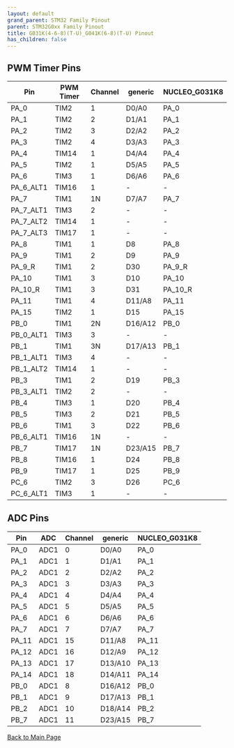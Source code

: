 ```yaml
---
layout: default
grand_parent: STM32 Family Pinout
parent: STM32G0xx Family Pinout
title: G031K(4-6-8)(T-U)_G041K(6-8)(T-U) Pinout
has_children: false
---
```


## PWM Timer Pins

| Pin | PWM Timer | Channel | generic | NUCLEO_G031K8 |
| --- | --- | --- | --- | --- |
| PA_0 | TIM2 | 1 | D0/A0 | PA_0 |
| PA_1 | TIM2 | 2 | D1/A1 | PA_1 |
| PA_2 | TIM2 | 3 | D2/A2 | PA_2 |
| PA_3 | TIM2 | 4 | D3/A3 | PA_3 |
| PA_4 | TIM14 | 1 | D4/A4 | PA_4 |
| PA_5 | TIM2 | 1 | D5/A5 | PA_5 |
| PA_6 | TIM3 | 1 | D6/A6 | PA_6 |
| PA_6_ALT1 | TIM16 | 1 | - | - |
| PA_7 | TIM1 | 1N | D7/A7 | PA_7 |
| PA_7_ALT1 | TIM3 | 2 | - | - |
| PA_7_ALT2 | TIM14 | 1 | - | - |
| PA_7_ALT3 | TIM17 | 1 | - | - |
| PA_8 | TIM1 | 1 | D8 | PA_8 |
| PA_9 | TIM1 | 2 | D9 | PA_9 |
| PA_9_R | TIM1 | 2 | D30 | PA_9_R |
| PA_10 | TIM1 | 3 | D10 | PA_10 |
| PA_10_R | TIM1 | 3 | D31 | PA_10_R |
| PA_11 | TIM1 | 4 | D11/A8 | PA_11 |
| PA_15 | TIM2 | 1 | D15 | PA_15 |
| PB_0 | TIM1 | 2N | D16/A12 | PB_0 |
| PB_0_ALT1 | TIM3 | 3 | - | - |
| PB_1 | TIM1 | 3N | D17/A13 | PB_1 |
| PB_1_ALT1 | TIM3 | 4 | - | - |
| PB_1_ALT2 | TIM14 | 1 | - | - |
| PB_3 | TIM1 | 2 | D19 | PB_3 |
| PB_3_ALT1 | TIM2 | 2 | - | - |
| PB_4 | TIM3 | 1 | D20 | PB_4 |
| PB_5 | TIM3 | 2 | D21 | PB_5 |
| PB_6 | TIM1 | 3 | D22 | PB_6 |
| PB_6_ALT1 | TIM16 | 1N | - | - |
| PB_7 | TIM17 | 1N | D23/A15 | PB_7 |
| PB_8 | TIM16 | 1 | D24 | PB_8 |
| PB_9 | TIM17 | 1 | D25 | PB_9 |
| PC_6 | TIM2 | 3 | D26 | PC_6 |
| PC_6_ALT1 | TIM3 | 1 | - | - |


## ADC Pins

| Pin | ADC | Channel | generic | NUCLEO_G031K8 |
| --- | --- | --- | --- | --- |
| PA_0 | ADC1 | 0 | D0/A0 | PA_0 |
| PA_1 | ADC1 | 1 | D1/A1 | PA_1 |
| PA_2 | ADC1 | 2 | D2/A2 | PA_2 |
| PA_3 | ADC1 | 3 | D3/A3 | PA_3 |
| PA_4 | ADC1 | 4 | D4/A4 | PA_4 |
| PA_5 | ADC1 | 5 | D5/A5 | PA_5 |
| PA_6 | ADC1 | 6 | D6/A6 | PA_6 |
| PA_7 | ADC1 | 7 | D7/A7 | PA_7 |
| PA_11 | ADC1 | 15 | D11/A8 | PA_11 |
| PA_12 | ADC1 | 16 | D12/A9 | PA_12 |
| PA_13 | ADC1 | 17 | D13/A10 | PA_13 |
| PA_14 | ADC1 | 18 | D14/A11 | PA_14 |
| PB_0 | ADC1 | 8 | D16/A12 | PB_0 |
| PB_1 | ADC1 | 9 | D17/A13 | PB_1 |
| PB_2 | ADC1 | 10 | D18/A14 | PB_2 |
| PB_7 | ADC1 | 11 | D23/A15 | PB_7 |


[Back to Main Page](../../index)